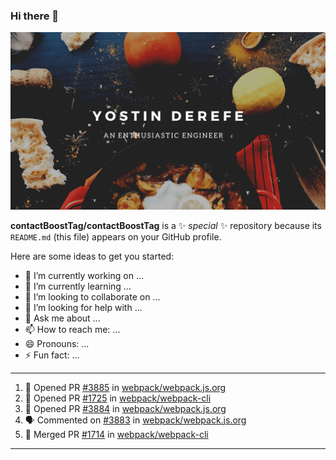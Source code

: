 ### Hi there 👋

<img src="https://raw.githubusercontent.com/contactBoostTag/contactBoostTag/master/An%20enthusiastic%20engineer.png" alt="banner" />

**contactBoostTag/contactBoostTag** is a ✨ _special_ ✨ repository because its `README.md` (this file) appears on your GitHub profile.

Here are some ideas to get you started:

- 🔭 I’m currently working on ...
- 🌱 I’m currently learning ...
- 👯 I’m looking to collaborate on ...
- 🤔 I’m looking for help with ...
- 💬 Ask me about ...
- 📫 How to reach me: ...
- 😄 Pronouns: ...
- ⚡ Fun fact: ...

---
<!--START_SECTION:waka-->
<!--END_SECTION:waka-->

<!--START_SECTION:activity-->
1. 💪 Opened PR [#3885](https://github.com//webpack/webpack.js.org/pull/3885) in [webpack/webpack.js.org](https://github.com//webpack/webpack.js.org)
2. 💪 Opened PR [#1725](https://github.com//webpack/webpack-cli/pull/1725) in [webpack/webpack-cli](https://github.com//webpack/webpack-cli)
3. 💪 Opened PR [#3884](https://github.com//webpack/webpack.js.org/pull/3884) in [webpack/webpack.js.org](https://github.com//webpack/webpack.js.org)
4. 🗣 Commented on [#3883](https://github.com//webpack/webpack.js.org/issues/3883) in [webpack/webpack.js.org](https://github.com//webpack/webpack.js.org)
5. 🎉 Merged PR [#1714](https://github.com//webpack/webpack-cli/pull/1714) in [webpack/webpack-cli](https://github.com//webpack/webpack-cli)
<!--END_SECTION:activity-->
---
